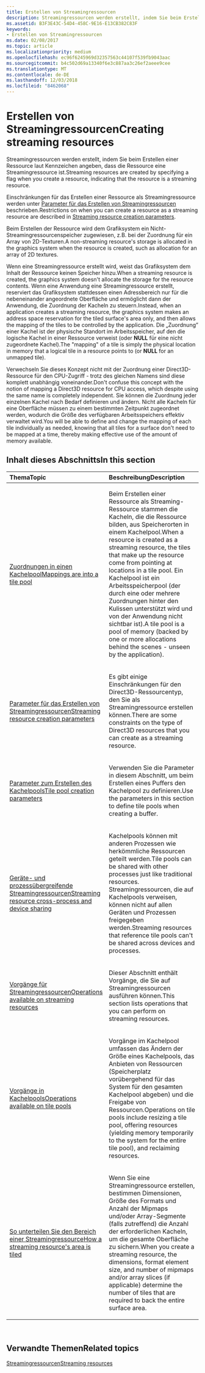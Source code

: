 ```yaml
---
title: Erstellen von Streamingressourcen
description: Streamingressourcen werden erstellt, indem Sie beim Erstellen einer Ressource laut Kennzeichen angeben, dass die Ressource eine Streamingressource ist.
ms.assetid: B3F3E43C-54D4-458C-9E16-E13CB382C83F
keywords:
- Erstellen von Streamingressourcen
ms.date: 02/08/2017
ms.topic: article
ms.localizationpriority: medium
ms.openlocfilehash: ec96f6245969d32357563c44107f539fb9043aac
ms.sourcegitcommit: b4c502d69a13340f6e3c887aa3c26ef2aeee9cee
ms.translationtype: MT
ms.contentlocale: de-DE
ms.lasthandoff: 12/03/2018
ms.locfileid: "8462068"
---
```

# <a name="creating-streaming-resources"></a><span data-ttu-id="6f932-104">Erstellen von Streamingressourcen</span><span class="sxs-lookup"><span data-stu-id="6f932-104">Creating streaming resources</span></span>


<span data-ttu-id="6f932-105">Streamingressourcen werden erstellt, indem Sie beim Erstellen einer Ressource laut Kennzeichen angeben, dass die Ressource eine Streamingressource ist.</span><span class="sxs-lookup"><span data-stu-id="6f932-105">Streaming resources are created by specifying a flag when you create a resource, indicating that the resource is a streaming resource.</span></span>

<span data-ttu-id="6f932-106">Einschränkungen für das Erstellen einer Ressource als Streamingressource werden unter [Parameter für das Erstellen von Streamingressourcen](streaming-resource-creation-parameters.md) beschrieben.</span><span class="sxs-lookup"><span data-stu-id="6f932-106">Restrictions on when you can create a resource as a streaming resource are described in [Streaming resource creation parameters](streaming-resource-creation-parameters.md).</span></span>

<span data-ttu-id="6f932-107">Beim Erstellen der Ressource wird dem Grafiksystem ein Nicht-Streamingressourcenspeicher zugewiesen, z.B. bei der Zuordnung für ein Array von 2D-Texturen.</span><span class="sxs-lookup"><span data-stu-id="6f932-107">A non-streaming resource's storage is allocated in the graphics system when the resource is created, such as allocation for an array of 2D textures.</span></span>

<span data-ttu-id="6f932-108">Wenn eine Streamingressource erstellt wird, weist das Grafiksystem dem Inhalt der Ressource keinen Speicher hinzu.</span><span class="sxs-lookup"><span data-stu-id="6f932-108">When a streaming resource is created, the graphics system doesn't allocate the storage for the resource contents.</span></span> <span data-ttu-id="6f932-109">Wenn eine Anwendung eine Streamingressource erstellt, reserviert das Grafiksystem stattdessen einen Adressbereich nur für die nebeneinander angeordnete Oberfläche und ermöglicht dann der Anwendung, die Zuordnung der Kacheln zu steuern.</span><span class="sxs-lookup"><span data-stu-id="6f932-109">Instead, when an application creates a streaming resource, the graphics system makes an address space reservation for the tiled surface's area only, and then allows the mapping of the tiles to be controlled by the application.</span></span> <span data-ttu-id="6f932-110">Die „Zuordnung” einer Kachel ist der physische Standort im Arbeitsspeicher, auf den die logische Kachel in einer Ressource verweist (oder **NULL** für eine nicht zugeordnete Kachel).</span><span class="sxs-lookup"><span data-stu-id="6f932-110">The "mapping" of a tile is simply the physical location in memory that a logical tile in a resource points to (or **NULL** for an unmapped tile).</span></span>

<span data-ttu-id="6f932-111">Verwechseln Sie dieses Konzept nicht mit der Zuordnung einer Direct3D-Ressource für den CPU-Zugriff - trotz des gleichen Namens sind diese komplett unabhängig voneinander.</span><span class="sxs-lookup"><span data-stu-id="6f932-111">Don't confuse this concept with the notion of mapping a Direct3D resource for CPU access, which despite using the same name is completely independent.</span></span> <span data-ttu-id="6f932-112">Sie können die Zuordnung jeder einzelnen Kachel nach Bedarf definieren und ändern. Nicht alle Kacheln für eine Oberfläche müssen zu einem bestimmten Zeitpunkt zugeordnet werden, wodurch die Größe des verfügbaren Arbeitsspeichers effektiv verwaltet wird.</span><span class="sxs-lookup"><span data-stu-id="6f932-112">You will be able to define and change the mapping of each tile individually as needed, knowing that all tiles for a surface don't need to be mapped at a time, thereby making effective use of the amount of memory available.</span></span>

## <a name="span-idin-this-sectionspanin-this-section"></a><span data-ttu-id="6f932-113"><span id="in-this-section"></span>Inhalt dieses Abschnitts</span><span class="sxs-lookup"><span data-stu-id="6f932-113"><span id="in-this-section"></span>In this section</span></span>


<table>
<colgroup>
<col width="50%" />
<col width="50%" />
</colgroup>
<thead>
<tr class="header">
<th align="left"><span data-ttu-id="6f932-114">Thema</span><span class="sxs-lookup"><span data-stu-id="6f932-114">Topic</span></span></th>
<th align="left"><span data-ttu-id="6f932-115">Beschreibung</span><span class="sxs-lookup"><span data-stu-id="6f932-115">Description</span></span></th>
</tr>
</thead>
<tbody>
<tr class="odd">
<td align="left"><p><a href="mappings-are-into-a-tile-pool.md"><span data-ttu-id="6f932-116">Zuordnungen in einen Kachelpool</span><span class="sxs-lookup"><span data-stu-id="6f932-116">Mappings are into a tile pool</span></span></a></p></td>
<td align="left"><p><span data-ttu-id="6f932-117">Beim Erstellen einer Ressource als Streaming-Ressource stammen die Kacheln, die die Ressource bilden, aus Speicherorten in einem Kachelpool.</span><span class="sxs-lookup"><span data-stu-id="6f932-117">When a resource is created as a streaming resource, the tiles that make up the resource come from pointing at locations in a tile pool.</span></span> <span data-ttu-id="6f932-118">Ein Kachelpool ist ein Arbeitsspeicherpool (der durch eine oder mehrere Zuordnungen hinter den Kulissen unterstützt wird und von der Anwendung nicht sichtbar ist).</span><span class="sxs-lookup"><span data-stu-id="6f932-118">A tile pool is a pool of memory (backed by one or more allocations behind the scenes - unseen by the application).</span></span></p></td>
</tr>
<tr class="even">
<td align="left"><p><a href="streaming-resource-creation-parameters.md"><span data-ttu-id="6f932-119">Parameter für das Erstellen von Streamingressourcen</span><span class="sxs-lookup"><span data-stu-id="6f932-119">Streaming resource creation parameters</span></span></a></p></td>
<td align="left"><p><span data-ttu-id="6f932-120">Es gibt einige Einschränkungen für den Direct3D-Ressourcentyp, den Sie als Streamingressource erstellen können.</span><span class="sxs-lookup"><span data-stu-id="6f932-120">There are some constraints on the type of Direct3D resources that you can create as a streaming resource.</span></span></p></td>
</tr>
<tr class="odd">
<td align="left"><p><a href="tile-pool-creation-parameters.md"><span data-ttu-id="6f932-121">Parameter zum Erstellen des Kachelpools</span><span class="sxs-lookup"><span data-stu-id="6f932-121">Tile pool creation parameters</span></span></a></p></td>
<td align="left"><p><span data-ttu-id="6f932-122">Verwenden Sie die Parameter in diesem Abschnitt, um beim Erstellen eines Puffers den Kachelpool zu definieren.</span><span class="sxs-lookup"><span data-stu-id="6f932-122">Use the parameters in this section to define tile pools when creating a buffer.</span></span></p></td>
</tr>
<tr class="even">
<td align="left"><p><a href="streaming-resource-cross-process-and-device-sharing.md"><span data-ttu-id="6f932-123">Geräte- und prozessübergreifende Streamingressourcen</span><span class="sxs-lookup"><span data-stu-id="6f932-123">Streaming resource cross-process and device sharing</span></span></a></p></td>
<td align="left"><p><span data-ttu-id="6f932-124">Kachelpools können mit anderen Prozessen wie herkömmliche Ressourcen geteilt werden.</span><span class="sxs-lookup"><span data-stu-id="6f932-124">Tile pools can be shared with other processes just like traditional resources.</span></span> <span data-ttu-id="6f932-125">Streamingressourcen, die auf Kachelpools verweisen, können nicht auf allen Geräten und Prozessen freigegeben werden.</span><span class="sxs-lookup"><span data-stu-id="6f932-125">Streaming resources that reference tile pools can't be shared across devices and processes.</span></span></p></td>
</tr>
<tr class="odd">
<td align="left"><p><a href="operations-available-on-streaming-resources.md"><span data-ttu-id="6f932-126">Vorgänge für Streamingressourcen</span><span class="sxs-lookup"><span data-stu-id="6f932-126">Operations available on streaming resources</span></span></a></p></td>
<td align="left"><p><span data-ttu-id="6f932-127">Dieser Abschnitt enthält Vorgänge, die Sie auf Streamingressourcen ausführen können.</span><span class="sxs-lookup"><span data-stu-id="6f932-127">This section lists operations that you can perform on streaming resources.</span></span></p></td>
</tr>
<tr class="even">
<td align="left"><p><a href="operations-available-on-tile-pools.md"><span data-ttu-id="6f932-128">Vorgänge in Kachelpools</span><span class="sxs-lookup"><span data-stu-id="6f932-128">Operations available on tile pools</span></span></a></p></td>
<td align="left"><p><span data-ttu-id="6f932-129">Vorgänge im Kachelpool umfassen das Ändern der Größe eines Kachelpools, das Anbieten von Ressourcen (Speicherplatz vorübergehend für das System für den gesamten Kachelpool abgeben) und die Freigabe von Ressourcen.</span><span class="sxs-lookup"><span data-stu-id="6f932-129">Operations on tile pools include resizing a tile pool, offering resources (yielding memory temporarily to the system for the entire tile pool), and reclaiming resources.</span></span></p></td>
</tr>
<tr class="odd">
<td align="left"><p><a href="how-a-streaming-resource-s-area-is-tiled.md"><span data-ttu-id="6f932-130">So unterteilen Sie den Bereich einer Streamingressource</span><span class="sxs-lookup"><span data-stu-id="6f932-130">How a streaming resource's area is tiled</span></span></a></p></td>
<td align="left"><p><span data-ttu-id="6f932-131">Wenn Sie eine Streamingressource erstellen, bestimmen Dimensionen, Größe des Formats und Anzahl der Mipmaps und/oder Array-Segmente (falls zutreffend) die Anzahl der erforderlichen Kacheln, um die gesamte Oberfläche zu sichern.</span><span class="sxs-lookup"><span data-stu-id="6f932-131">When you create a streaming resource, the dimensions, format element size, and number of mipmaps and/or array slices (if applicable) determine the number of tiles that are required to back the entire surface area.</span></span></p></td>
</tr>
</tbody>
</table>

 

## <a name="span-idrelated-topicsspanrelated-topics"></a><span data-ttu-id="6f932-132"><span id="related-topics"></span>Verwandte Themen</span><span class="sxs-lookup"><span data-stu-id="6f932-132"><span id="related-topics"></span>Related topics</span></span>


[<span data-ttu-id="6f932-133">Streamingressourcen</span><span class="sxs-lookup"><span data-stu-id="6f932-133">Streaming resources</span></span>](streaming-resources.md)

 

 




